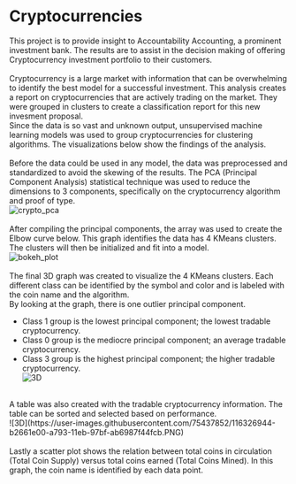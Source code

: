# Cryptocurrencies

This project is to provide insight to Accountability Accounting, a prominent investment bank.  The results are to assist in the decision making of offering Cryptocurrency investment portfolio to their customers.  
<br>
Cryptocurrency is a large market with information that can be overwhelming to identify the best model for a successful investment.  This analysis creates a report on cryptocurrencies that are actively trading on the market.  They were grouped in clusters to create a classification report for this new invesment proposal.
<br>
Since the data is so vast and unknown output, unsupervised machine learning models was used to group cryptocurrencies for clustering algorithms.  The visualizations below show the findings of the analysis. 
<br>
<br>
Before the data could be used in any model, the data was preprocessed and standardized to avoid the skewing of the results.  The PCA (Principal Component Analysis) statistical technique was used to reduce the dimensions to 3 components, specifically on the cryptocurrency algorithm and proof of type.  <br>
![crypto_pca](https://user-images.githubusercontent.com/75437852/116322189-82b21880-a789-11eb-8610-f063006a9503.PNG)<br>
<br>
After compiling the principal components, the array was used to create the Elbow curve below.  This graph identifies the data has 4 KMeans clusters.  The clusters will then be initialized and fit into a model.<br>
![bokeh_plot](https://user-images.githubusercontent.com/75437852/116323036-39fb5f00-a78b-11eb-8d19-6c44ba15dc16.png)<br>
<br>
The final 3D graph was created to visualize the 4 KMeans clusters.  Each different class can be identified by the symbol and color and is labeled with the coin name and the algorithm.<br>
By looking at the graph, there is one outlier principal component.  
* Class 1 group is the lowest principal component; the lowest tradable cryptocurrency.
* Class 0 group is the mediocre principal component; an average tradable cryptocurrency.
* Class 3 group is the highest principal component; the higher tradable cryptocurrency. <br>
![3D](https://user-images.githubusercontent.com/75437852/116323544-387e6680-a78c-11eb-82b5-9e9361e87000.PNG)<br>
<br>
A table was also created with the tradable cryptocurrency information.  The table can be sorted and selected based on performance.<br>
![3D](https://user-images.githubusercontent.com/75437852/116326944-b2661e00-a793-11eb-97bf-ab6987f44fcb.PNG)<br>
<br>
Lastly a scatter plot shows the relation between total coins in circulation (Total Coin Supply) versus total coins earned (Total Coins Mined).  In this graph, the coin name is identified by each data point.

